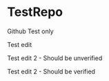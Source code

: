 # TestRepo
Github Test only 

Test edit

Test edit 2 - Should be unverified

Test edit 2 - Should be verified